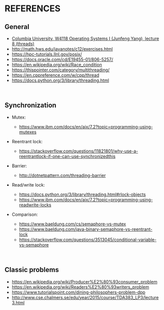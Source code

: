 # REFERENCES

## General

- [Columbia University, W4118 Operating Systems I (Junfeng Yang), lecture 8 (threads)](http://www.cs.columbia.edu/~junfeng/12sp-w4118/lectures/l08-thread.pdf)
- <http://math.hws.edu/javanotes/c12/exercises.html>
- <https://hpc-tutorials.llnl.gov/posix/>
- <https://docs.oracle.com/cd/E19455-01/806-5257/>
- <https://en.wikipedia.org/wiki/Race_condition>
- <https://thispointer.com/category/multithreading/>
- <https://en.cppreference.com/w/cpp/thread>
- <https://docs.python.org/3/library/threading.html>

&nbsp;

## Synchronization

- Mutex:
  - <https://www.ibm.com/docs/en/aix/7.2?topic=programming-using-mutexes>

- Reentrant lock:
  - <https://stackoverflow.com/questions/11821801/why-use-a-reentrantlock-if-one-can-use-synchronizedthis>

- Barrier:
  - <http://dotnetpattern.com/threading-barrier>

- Read/write lock:
  - <https://docs.python.org/3/library/threading.html#rlock-objects>
  - <https://www.ibm.com/docs/en/aix/7.2?topic=programming-using-readwrite-locks>

- Comparison:
  - <https://www.baeldung.com/cs/semaphore-vs-mutex>
  - <https://www.baeldung.com/java-binary-semaphore-vs-reentrant-lock>
  - <https://stackoverflow.com/questions/3513045/conditional-variable-vs-semaphore>

&nbsp;

## Classic problems

- <https://en.wikipedia.org/wiki/Producer%E2%80%93consumer_problem>
- <https://en.wikipedia.org/wiki/Readers%E2%80%93writers_problem>
- <https://www.tutorialspoint.com/dining-philosophers-problem-dpp>
- <http://www.cse.chalmers.se/edu/year/2015/course/TDA383_LP3/lecture3.html>
